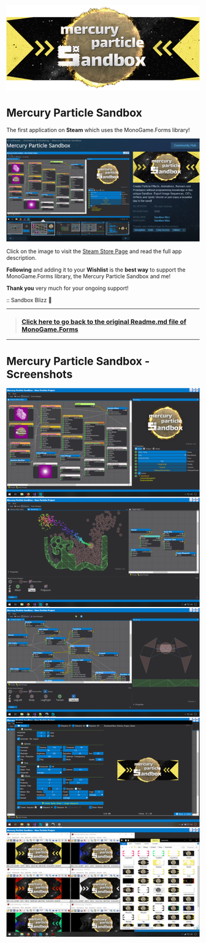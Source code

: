 ![Banner](doc/GIF_Optimizedx3.gif)

# Mercury Particle Sandbox

The first application on **Steam** which uses the MonoGame.Forms library!

[![Visit Steam Store!](doc/mps_SteamStore.png)](https://store.steampowered.com/app/838870/Mercury_Particle_Sandbox/)

Click on the image to visit the [Steam Store Page](https://store.steampowered.com/app/838870/Mercury_Particle_Sandbox/) and read the full app description.

**Following** and adding it to your **Wishlist** is the **best way** to support the MonoGame.Forms library, the Mercury Particle Sandbox and me!

**Thank you** very much for your ongoing support!

:: Sandbox Blizz 💖

---

> ### [Click here to go back to the original **Readme.md** file of **MonoGame.Forms**](https://github.com/sqrMin1/MonoGame.Forms/blob/master/MonoGame.Forms.Readme.md)

---

# Mercury Particle Sandbox - Screenshots

![Mercury Particle Sandbox](doc/mps_color.png)
![Mercury Particle Sandbox](doc/mps_physics.png)
![Mercury Particle Sandbox](doc/mps_creature.png)
![Mercury Particle Sandbox](doc/mps_postfx.png)
![Mercury Particle Sandbox](doc/mps_composition.png)
